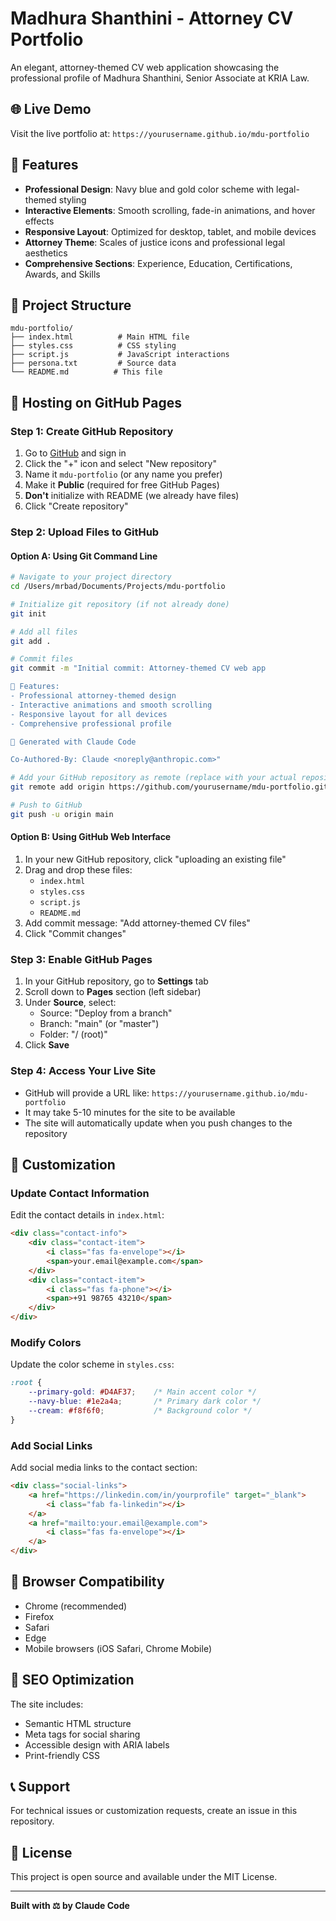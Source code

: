 # Madhura Shanthini - Attorney CV Portfolio

An elegant, attorney-themed CV web application showcasing the professional profile of Madhura Shanthini, Senior Associate at KRIA Law.

## 🌐 Live Demo

Visit the live portfolio at: `https://yourusername.github.io/mdu-portfolio`

## 🎨 Features

- **Professional Design**: Navy blue and gold color scheme with legal-themed styling
- **Interactive Elements**: Smooth scrolling, fade-in animations, and hover effects
- **Responsive Layout**: Optimized for desktop, tablet, and mobile devices
- **Attorney Theme**: Scales of justice icons and professional legal aesthetics
- **Comprehensive Sections**: Experience, Education, Certifications, Awards, and Skills

## 📁 Project Structure

```
mdu-portfolio/
├── index.html          # Main HTML file
├── styles.css          # CSS styling
├── script.js           # JavaScript interactions
├── persona.txt         # Source data
└── README.md          # This file
```

## 🚀 Hosting on GitHub Pages

### Step 1: Create GitHub Repository

1. Go to [GitHub](https://github.com) and sign in
2. Click the "+" icon and select "New repository"
3. Name it `mdu-portfolio` (or any name you prefer)
4. Make it **Public** (required for free GitHub Pages)
5. **Don't** initialize with README (we already have files)
6. Click "Create repository"

### Step 2: Upload Files to GitHub

#### Option A: Using Git Command Line

```bash
# Navigate to your project directory
cd /Users/mrbad/Documents/Projects/mdu-portfolio

# Initialize git repository (if not already done)
git init

# Add all files
git add .

# Commit files
git commit -m "Initial commit: Attorney-themed CV web app

🎯 Features:
- Professional attorney-themed design
- Interactive animations and smooth scrolling
- Responsive layout for all devices
- Comprehensive professional profile

🤖 Generated with Claude Code

Co-Authored-By: Claude <noreply@anthropic.com>"

# Add your GitHub repository as remote (replace with your actual repository URL)
git remote add origin https://github.com/yourusername/mdu-portfolio.git

# Push to GitHub
git push -u origin main
```

#### Option B: Using GitHub Web Interface

1. In your new GitHub repository, click "uploading an existing file"
2. Drag and drop these files:
   - `index.html`
   - `styles.css`
   - `script.js`
   - `README.md`
3. Add commit message: "Add attorney-themed CV files"
4. Click "Commit changes"

### Step 3: Enable GitHub Pages

1. In your GitHub repository, go to **Settings** tab
2. Scroll down to **Pages** section (left sidebar)
3. Under **Source**, select:
   - Source: "Deploy from a branch"
   - Branch: "main" (or "master")
   - Folder: "/ (root)"
4. Click **Save**

### Step 4: Access Your Live Site

- GitHub will provide a URL like: `https://yourusername.github.io/mdu-portfolio`
- It may take 5-10 minutes for the site to be available
- The site will automatically update when you push changes to the repository

## 🔧 Customization

### Update Contact Information

Edit the contact details in `index.html`:

```html
<div class="contact-info">
    <div class="contact-item">
        <i class="fas fa-envelope"></i>
        <span>your.email@example.com</span>
    </div>
    <div class="contact-item">
        <i class="fas fa-phone"></i>
        <span>+91 98765 43210</span>
    </div>
</div>
```

### Modify Colors

Update the color scheme in `styles.css`:

```css
:root {
    --primary-gold: #D4AF37;    /* Main accent color */
    --navy-blue: #1e2a4a;       /* Primary dark color */
    --cream: #f8f6f0;           /* Background color */
}
```

### Add Social Links

Add social media links to the contact section:

```html
<div class="social-links">
    <a href="https://linkedin.com/in/yourprofile" target="_blank">
        <i class="fab fa-linkedin"></i>
    </a>
    <a href="mailto:your.email@example.com">
        <i class="fas fa-envelope"></i>
    </a>
</div>
```

## 📱 Browser Compatibility

- Chrome (recommended)
- Firefox
- Safari
- Edge
- Mobile browsers (iOS Safari, Chrome Mobile)

## 🎯 SEO Optimization

The site includes:
- Semantic HTML structure
- Meta tags for social sharing
- Accessible design with ARIA labels
- Print-friendly CSS

## 📞 Support

For technical issues or customization requests, create an issue in this repository.

## 📄 License

This project is open source and available under the MIT License.

---

**Built with ⚖️ by Claude Code**